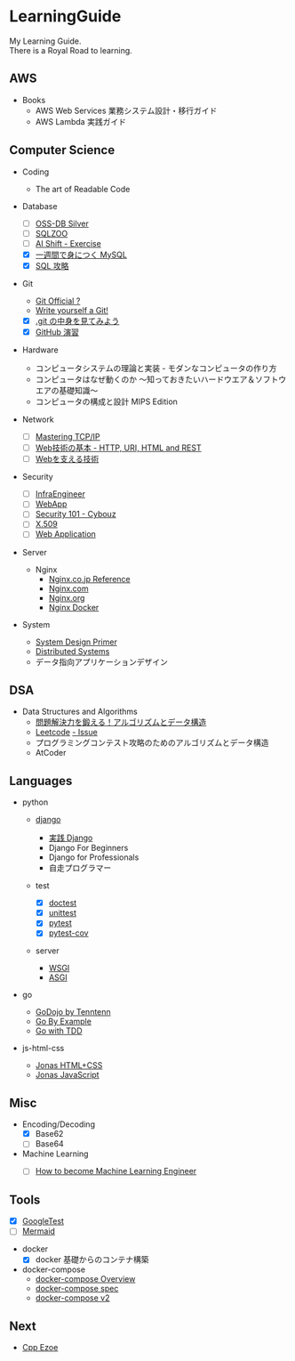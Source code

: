 # LearningGuide

My Learning Guide.  
There is a Royal Road to learning.


## AWS

- Books
  - AWS Web Services 業務システム設計・移行ガイド
  - AWS Lambda 実践ガイド


## Computer Science

- Coding
  - The art of Readable Code

- Database
  - [ ] [OSS-DB Silver](https://github.com/Lootmann/LearningGuide/issues/59)
  - [ ] [SQLZOO](https://sqlzoo.net/wiki/SQL_Tutorial)
  - [ ] [AI Shift - Exercise](https://www.ai-shift.co.jp/techblog/1980)
  - [x] [一週間で身につく MySQL](http://web.sevendays-study.com/mysql/)
  - [x] [SQL 攻略](http://sql.main.jp/)

- Git
  - [Git Official ?](https://git-scm.com)
  - [Write yourself a Git!](https://wyag.thb.lt/)
  - [x] [.git の中身を見てみよう](https://qiita.com/tatane616/items/dbad66179754be57d2e2)
  - [x] [GitHub 演習](https://github.com/kaityo256/github)

- Hardware
  - コンピュータシステムの理論と実装 - モダンなコンピュータの作り方
  - コンピュータはなぜ動くのか ～知っておきたいハードウエア＆ソフトウエアの基礎知識～
  - コンピュータの構成と設計 MIPS Edition

- Network
  - [ ] [Mastering TCP/IP](https://github.com/Lootmann/LearningGuide/issues/31)
  - [ ] [Web技術の基本 - HTTP, URI, HTML and REST](https://www.amazon.co.jp/dp/B06XNMMC9S/)
  - [ ] [Webを支える技術](https://www.amazon.co.jp/dp/4774142042)

- Security
  - [ ] [InfraEngineer](https://toumasblog.org/infra-engineer-basic/#toc2)
  - [ ] [WebApp](https://speakerdeck.com/cybozuinsideout/web-application-overview-2021)
  - [ ] [Security 101 - Cybouz](https://speakerdeck.com/cybozuinsideout/security-2021)
  - [ ] [X.509](https://qiita.com/TakahikoKawasaki/items/4c35ac38c52978805c69)
  - [ ] [Web Application](https://speakerdeck.com/cybozuinsideout/web-application-overview-2021)

- Server
  - Nginx
    - [Nginx.co.jp Reference](https://www.nginx.co.jp/blog/what-is-nginx/)
    - [Nginx.com](https://www.nginx.com/)
    - [Nginx.org](https://nginx.org/en/docs)
    - [Nginx Docker](https://hub.docker.com/_/nginx)

- System
  - [System Design Primer](https://github.com/donnemartin/system-design-primer)
  - [Distributed Systems](https://www.distributed-systems.net/index.php/books/ds3/)
  - データ指向アプリケーションデザイン


## DSA

- Data Structures and Algorithms
  - [問題解決力を鍛える！アルゴリズムとデータ構造](https://github.com/Lootmann/LearningGuide/issues/32)
  - [Leetcode](https://leetcode.com/problemset/all/) [- Issue](https://github.com/Lootmann/LearningGuide/issues/60)
  - プログラミングコンテスト攻略のためのアルゴリズムとデータ構造
  - AtCoder


## Languages

- python
  - [django](https://www.djangoproject.com/)
    - [実践 Django](https://github.com/Lootmann/LearningGuide/issues/58)
    - Django For Beginners
    - Django for Professionals
    - 自走プログラマー

  - test
    - [x] [doctest](https://docs.python.org/ja/3/library/doctest.html)
    - [x] [unittest](https://docs.python.org/ja/3/library/unittest.html)
    - [x] [pytest](https://docs.pytest.org/)
    - [x] [pytest-cov](https://pytest-cov.readthedocs.io/en/latest/)

  - server
    - [WSGI](https://peps.python.org/pep-3333/)
    - [ASGI](https://asgi.readthedocs.io/en/latest/introduction.html)

- go
  - [GoDojo by Tenntenn](http://tenn.in/go)
  - [Go By Example](https://gobyexample.com/)
  - [Go with TDD](https://andmorefine.gitbook.io/learn-go-with-tests/)

- js-html-css
  - [Jonas HTML+CSS](https://github.com/Lootmann/LearningGuide/issues/37)
  - [Jonas JavaScript](https://github.com/Lootmann/LearningGuide/issues/36)


## Misc

- Encoding/Decoding
  - [x] Base62
  - [ ] Base64

- Machine Learning
  - [ ] [How to become Machine Learning Engineer](https://qiita.com/KangsooKim/items/8d987a7089297068477b)


## Tools

- [x] [GoogleTest](https://google.github.io/googletest/)
- [ ] [Mermaid](https://mermaid-js.github.io/mermaid/#/)

- docker
  - [x] docker 基礎からのコンテナ構築

- docker-compose
  - [docker-compose Overview](https://docs.docker.com/compose/)
  - [docker-compose spec](https://github.com/compose-spec/compose-spec/blob/master/spec.md)
  - [docker-compose v2](https://zenn.dev/miroha/articles/whats-docker-compose-v2)


## Next

- [Cpp Ezoe](https://github.com/Lootmann/LearningGuide/issues/34)
